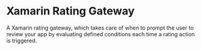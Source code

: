 # Xamarin Rating Gateway
A Xamarin rating gateway, which takes care of when to prompt the user to review your app by evaluating defined conditions each time a rating action is triggered.
